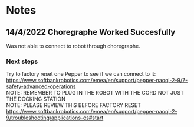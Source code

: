 # Notes
  
## 14/4/2022 Choregraphe Worked Succesfully
Was not able to connect to robot through choregraphe. 
### Next steps 
Try to factory reset one Pepper to see if we can connect to it:   https://www.softbankrobotics.com/emea/en/support/pepper-naoqi-2-9/7-safety-advanced-operations  
NOTE: REMEMBER TO PLUG IN THE ROBOT WITH THE CORD NOT JUST THE DOCKING STATION  
NOTE: PLEASE REVIEW THIS BEFORE FACTORY RESET https://www.softbankrobotics.com/emea/en/support/pepper-naoqi-2-9/troubleshooting/applications-os#start  
